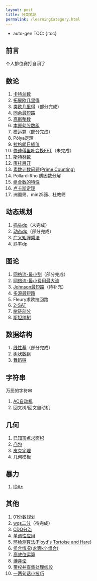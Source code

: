 ```yaml
---
layout: post
title: 分类笔记
permalink: /learningCategory.html
---
```


* auto-gen TOC:
{:toc}


## 前言

个人排位赛打自闭了



## 数论

1.  [卡特兰数](/post/category/数论/卡特兰数.html)
2.  [拓展欧几里得](/post/category/数论/拓展欧几里得.html)
3.  [类欧几里得](/post/category/数论/类欧几里得.html)（部分完成）
4.  [同余最短路](/post/category/数论/同余最短路.html)
5.  [高斯整数](/post/category/数论/高斯整数.html)
6.  [本原勾股数组](/post/category/数论/本原勾股数组.html)
7.  [模运算](/post/category/数论/模运算.html)（部分完成）
8.  Pólya定理
9.  [拉格朗日插值](/post/category/数论/拉格朗日插值.html)
10.  [快速傅里叶变换FFT](/post/category/数论/快速傅里叶变换.html)（未完成）
11.  [斯特林数](/post/category/数论/斯特林数.html)
12.  [康托展开](/post/category/数论/康托展开.html)
13.  [素数计数问题(Prime Counting)](/post/category/数论/素数计数问题.html)
14.  Pollard-Rho 质因数分解
15.  [组合数的特性](/post/category/数论/组合数.html)
16.  [卢卡斯定理](/post/category/数论/卢卡斯定理.html)
17.  洲阁筛、min25筛、杜教筛



## 动态规划

1.  [插头dp](/post/category/动态规划/插头dp.html)（未完成）
2.  [动态dp](/post/category/动态规划/动态dp.html)（部分完成）
3.  [广义矩阵乘法](/post/category/动态规划/广义矩阵乘法.html)
4.  [斜率dp](/post/category/动态规划/斜率dp.html)



## 图论

1.  [网络流-最小割](/post/category/图论/网络流-最小割.html)（部分完成）
2.  [网络流-最小费用最大流](/post/category/图论/网络流-最小费用最大流.html)
3.  [Johnson最短路](/post/category/图论/Johnson最短路.html)（待补充）
4.  [多源最短路](/post/category/图论/多源最短路.html)
5.  Fleury求欧拉回路
6.  [2-SAT](/post/category/图论/2-SAT.html)
7.  [树链剖分](/post/category/图论/树链剖分.html)
8.  [斯坦纳树](/post/category/图论/斯坦纳树.html)



## 数据结构

1.  [线性基](/post/category/数据结构/线性基.html)（部分完成）
2.  [树状数组](/post/category/数据结构/树状数组.html)
3.  [舞蹈链](/post/category/数据结构/舞蹈链.html)



## 字符串

万恶的字符串

1.  [AC自动机](/post/category/字符串/AC自动机.html)
2.  回文树/回文自动机



## 几何

1.  [已知顶点求面积](/post/category/几何/已知顶点求面积.html)
2.  [凸包](/post/category/几何/凸包.html)
3.  [皮克定理](/post/category/几何/皮克定理.html)
4.  几何模板



## 暴力

1.  [IDA*](/post/category/暴力/IDA.html)



## 其他

1.  [01分数规划](/post/category/其他/01分数规划.html)
2.  [wqs二分](/post/category/其他/wqs二分.html)（待完成）
3.  [CDQ分治](/post/category/其他/CDQ分治.html)
4.  [单调性应用](/post/category/其他/单调性应用.html)
5.  [环检测算法(Floyd's Tortoise and Hare)](/post/category/其他/环检测算法.html)
6.  [组合情况(求第k个组合)](/post/category/其他/组合情况.html)
7.  [高效位运算](/post/category/其他/高效位运算.html)
8.  [博弈论](/post/category/其他/博弈论.html)
9.  [带权并查集处理线段](/post/category/其他/带权并查集处理线段.html)
10.  [一两句话小技巧](/post/category/其他/一两句话小技巧.html)


